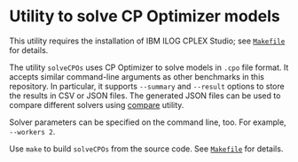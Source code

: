 # Utility to solve CP Optimizer models

This utility requires the installation of IBM ILOG CPLEX Studio; see [`Makefile`](Makefile) for details.

The utility `solveCPOs` uses CP Optimizer to solve models in `.cpo` file format. It accepts similar command-line arguments as other benchmarks in this repository. In particular, it supports `--summary` and `--result` options to store the results in CSV or JSON files. The generated JSON files can be used to compare different solvers using [compare](../compare) utility.

Solver parameters can be specified on the command line, too. For example, `--workers 2`.

Use `make` to build `solveCPOs` from the source code. See [`Makefile`](Makefile) for details.
